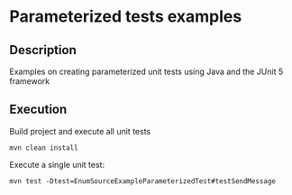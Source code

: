 # Parameterized tests examples

## Description
Examples on creating parameterized unit tests using Java and the JUnit 5 framework

## Execution

Build project and execute all unit tests
```shell
mvn clean install
```

Execute a single unit test:
```shell
mvn test -Dtest=EnumSourceExampleParameterizedTest#testSendMessage
```